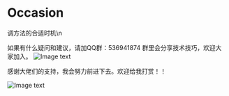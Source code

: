 # Occasion
调方法的合适时机\n

如果有什么疑问和建议，请加QQ群：536941874
群里会分享技术技巧，欢迎大家加入。
![Image text](https://github.com/syxxjujing/Occasion/blob/master/app/pictures/%E7%BE%A4qrcode.png)




感谢大佬们的支持，我会努力前进下去。欢迎给我打赏！！

![Image text](https://github.com/syxxjujing/Occasion/blob/master/app/pictures/dashang.jpg)
